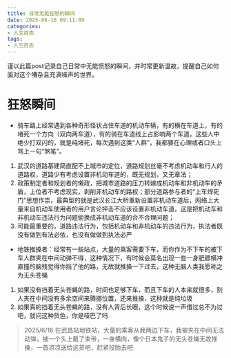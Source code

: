 ```yaml
---
title: 日常无能狂怒的瞬间
date: 2025-06-16 09:11:09
categories:
- 人生百态
tags: 
- 人生百态
---
```


谨以此篇post记录自己日常中无能愤怒的瞬间，并时常更新温故，提醒自己如何面对这个嘈杂且充满噪声的世界。

# 狂怒瞬间

- 骑车路上经常遇到各种奇形怪状占住车道的机动车辆，有的横在车道上，有的堵死一个方向（双向两车道），有的骑在车道线上占影响两个车道，这些人中绝少打双闪的，就是纯堵死，每次遇到这类“人群”，我都要在心理或者口头上骂上一句“煞笔”。
1. 武汉的道路基建简直配不上城市的定位，道路规划丝毫不考虑机动车和行人的道路权，道路少有考虑设置非机动车道的，既无规划，又无章法；
2. 政策制定者和规划者的懒政，把城市道路的压力转嫁成机动车和非机动车的矛盾，上位者不考虑现实，剥削非机动车的路权；部分道路参与者的“上车焊死门”思想作祟，最典型的就是武汉长江大桥重新设置非机动车道后，网络上大量来自机动车使用者的用户言论抨击不应该设置非机动车道，这是把机动车和非机动车违法行为问题偷换成非机动车道的合不合理问题；
3. 可能最重要的，道路违法行为，包括机动车和非机动车的违法行为，执法者既没有做到有法必依，也没有做做到执法必严

- 地铁推搡者：经常有一些站点，大量的乘客需要下车，而你作为不下车的被下车人群夹在中间动弹不得，这种情况下，有时候会莫名出现一些一身肥膘横冲直撞的脑残觉得你挡了他的路，无故就推搡一下过去，这种无脑人类我愿称之为无头苍蝇
1. 如果没有挡着无头苍蝇的路，时间也足够下车，而且下车的人本来就很多，别人夹在中间没有多余空间来腾挪位置，还来推搡，这种就是纯垃圾
2. 如果真的挡着无头苍蝇的路，没有人背后长眼，这个时候说一声借过总不为过吧，就问这种货色，你是哑巴了吗
> 2025/6/16 在武昌站地铁站，大量的乘客从我两边下车，我被夹在中间无法动弹，被一个头上戴了束带，一身横肉，像个日本鬼子的无头苍蝇无故推搡，一首凉凉送给这货吧，赶紧投胎去吧
> 